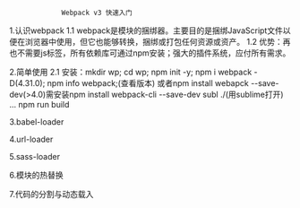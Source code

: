                  Webpack v3 快速入门
1.认识webpack
1.1 webpack是模块的捆绑器。主要目的是捆绑JavaScript文件以便在浏览器中使用，但它也能够转换，捆绑或打包任何资源或资产。
1.2 优势：再也不需要js标签，所有依赖库可通过npm安装；强大的插件系统，应付所有需求。

2.简单使用
2.1 安装：mkdir wp;  cd wp; npm init -y;
					npm i webpack -D(4.31.0); npm info webpack;(查看版本)
					或者npm install webapck --save-dev(>4.0)需安装npm install webpack-cli --save-dev
					subl ./(用sublime打开)
					...
					npm run build


3.babel-loader

4.url-loader

5.sass-loader

6.模块的热替换

7.代码的分割与动态载入
